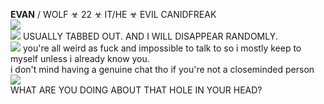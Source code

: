 **EVAN** / WOLF ☣ 22 ☣  IT/HE ☣ EVIL CANIDFREAK <br/>
<img src="https://gifcity.carrd.co/assets/images/gallery39/59e6c9a7.gif?v=47652796">
<br/>
<img src="https://i.imgur.com/ovaff5r.gif"> USUALLY TABBED OUT. AND I WILL DISAPPEAR RANDOMLY.
<br/>
<img src="https://i.imgur.com/kqNZIYF.gif"> you're all weird as fuck and impossible to talk to so i mostly keep to myself unless i already know you.
<br/> i don't mind having a genuine chat tho if you're not a closeminded person
<br/>
<img src="https://gifcity.carrd.co/assets/images/gallery39/59e6c9a7.gif?v=47652796">
<br/>
WHAT ARE YOU DOING ABOUT THAT HOLE IN YOUR HEAD? <br/>
 
